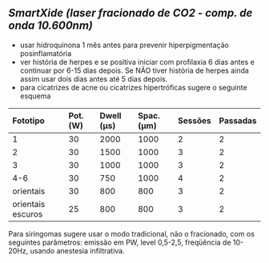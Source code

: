 ## ***SmartXide (laser fracionado de CO2 - comp. de onda 10.600nm)***


- usar hidroquinona 1 mês antes para prevenir hiperpigmentação posinflamatória  
- ver história de herpes e se positiva iniciar com profilaxia 6 dias antes e continuar por 6-15 dias depois. Se NÃO tiver história de herpes ainda assim usar dois dias antes até 5 dias depois.  
- para cicatrizes de acne ou cicatrizes hipertróficas sugere o seguinte esquema

| Fototipo | Pot. (W) | Dwell (µs) | Spac. (µm) | Sessões | Passadas |
| :---- | :---- | :---- | :---- | :---- | :---- |
| 1 | 30 | 2000 | 1000 | 2 | 2 |
| 2 | 30 | 1500 | 1000 | 3 | 2 |
| 3 | 30 | 1000 | 1000 | 3 | 2 |
| 4-6 | 30 | 750 | 1000 | 4 | 2 |
| orientais | 30 | 800 | 800 | 3 | 2 |
| orientais escuros | 25 | 800 | 800 | 3 | 2 |

Para siringomas sugere usar o modo tradicional, não o fracionado, com os seguintes parâmetros: emissão em PW, level 0,5-2,5, freqüência de 10-20Hz, usando anestesia infiltrativa.

